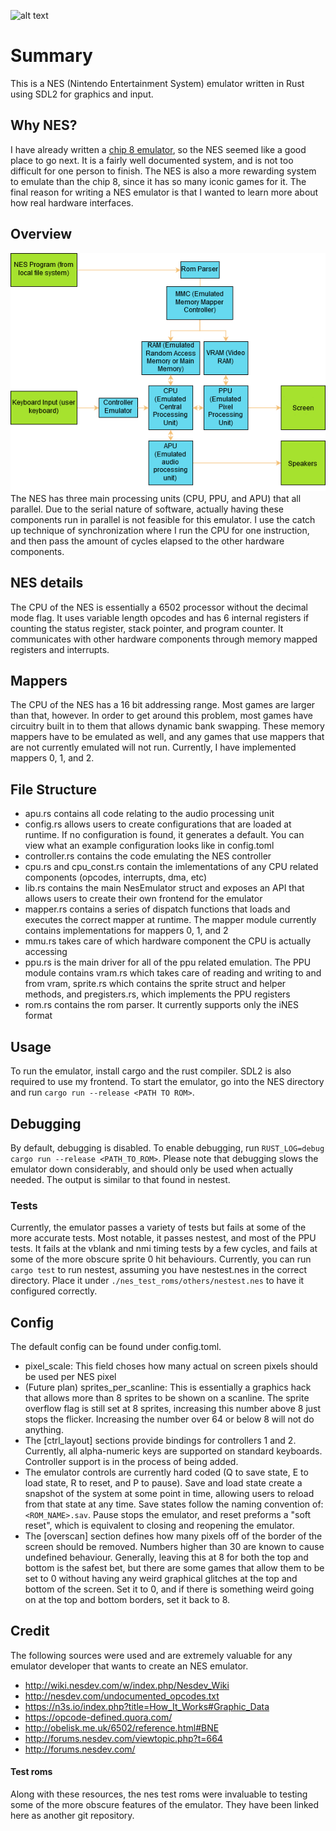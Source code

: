 ![alt text](./images/smb1.png)
# Summary
This is a NES (Nintendo Entertainment System) emulator written in Rust using SDL2 for graphics and input.

## Why NES?
I have already written a [chip 8 emulator](https://github.com/maximveligan/chip_8), so the NES seemed like a good place to go next. It is a fairly well documented system, and is not too difficult for one person to finish. The NES is also a more rewarding system to emulate than the chip 8, since it has so many iconic games for it. The final reason for writing a NES emulator is that I wanted to learn more about how real hardware interfaces.

## Overview
![alt text](./images/nes_diagram.png "NES Diagram")
The NES has three main processing units (CPU, PPU, and APU) that all parallel. Due to the serial nature of software, actually having these components run in parallel is not feasible for this emulator. I use the catch up technique of synchronization where I run the CPU for one instruction, and then pass the amount of cycles elapsed to the other hardware components.

## NES details
The CPU of the NES is essentially a 6502 processor without the decimal mode flag. It uses variable length opcodes and has 6 internal registers if counting the status register, stack pointer, and program counter. It communicates with other hardware components through memory mapped registers and interrupts.

## Mappers
The CPU of the NES has a 16 bit addressing range. Most games are larger than that, however. In order to get around this problem, most games have circuitry built in to them that allows dynamic bank swapping. These memory mappers have to be emulated as well, and any games that use mappers that are not currently emulated will not run. Currently, I have implemented mappers 0, 1, and 2.

## File Structure
- apu.rs contains all code relating to the audio processing unit
- config.rs allows users to create configurations that are loaded at runtime. If no configuration is found, it generates a default. You can view what an example configuration looks like in config.toml
- controller.rs contains the code emulating the NES controller
- cpu.rs and cpu_const.rs contain the imlementations of any CPU related components (opcodes, interrupts, dma, etc)
- lib.rs contains the main NesEmulator struct and exposes an API that allows users to create their own frontend for the emulator
- mapper.rs contains a series of dispatch functions that loads and executes the correct mapper at runtime. The mapper module currently contains implementations for mappers 0, 1, and 2
- mmu.rs takes care of which hardware component the CPU is actually accessing
- ppu.rs is the main driver for all of the ppu related emulation. The PPU module contains vram.rs which takes care of reading and writing to and from vram, sprite.rs which contains the sprite struct and helper methods, and pregisters.rs, which implements the PPU registers
- rom.rs contains the rom parser. It currently supports only the iNES format

## Usage
To run the emulator, install cargo and the rust compiler. SDL2 is also required to use my frontend. To start the emulator, go into the NES directory and run `cargo run --release <PATH TO ROM>`.

## Debugging
By default, debugging is disabled. To enable debugging, run `RUST_LOG=debug cargo run --release <PATH_TO_ROM>`. Please note that debugging slows the emulator down considerably, and should only be used when actually needed. The output is similar to that found in nestest.

### Tests
Currently, the emulator passes a variety of tests but fails at some of the more accurate tests. Most notable, it passes nestest, and most of the PPU tests. It fails at the vblank and nmi timing tests by a few cycles, and fails at some of the more obscure sprite 0 hit behaviours. Currently, you can run `cargo test` to run nestest, assuming you have nestest.nes in the correct directory. Place it under `./nes_test_roms/others/nestest.nes` to have it configured correctly.

## Config
The default config can be found under config.toml.
- pixel_scale: This field choses how many actual on screen pixels should be used per NES pixel
- (Future plan) sprites_per_scanline: This is essentially a graphics hack that allows more than 8 sprites to be shown on a scanline. The sprite overflow flag is still set at 8 sprites, increasing this number above 8 just stops the flicker. Increasing the number over 64 or below 8 will not do anything.
- The [ctrl_layout] sections provide bindings for controllers 1 and 2. Currently, all alpha-numeric keys are supported on standard keyboards. Controller support is in the process of being added.
- The emulator controls are currently hard coded (Q to save state, E to load state, R to reset, and P to pause). Save and load state create a snapshot of the system at some point in time, allowing users to reload from that state at any time. Save states follow the naming convention of: `<ROM_NAME>.sav`. Pause stops the emulator, and reset preforms a "soft reset", which is equivalent to closing and reopening the emulator.
- The [overscan] section defines how many pixels off of the border of the screen should be removed. Numbers higher than 30 are known to cause undefined behaviour. Generally, leaving this at 8 for both the top and bottom is the safest bet, but there are some games that allow them to be set to 0 without having any weird graphical glitches at the top and bottom of the screen. Set it to 0, and if there is something weird going on at the top and bottom borders, set it back to 8.

## Credit
The following sources were used and are extremely valuable for any emulator developer that wants to create an NES emulator.
- http://wiki.nesdev.com/w/index.php/Nesdev_Wiki
- http://nesdev.com/undocumented_opcodes.txt
- https://n3s.io/index.php?title=How_It_Works#Graphic_Data
- https://opcode-defined.quora.com/
- http://obelisk.me.uk/6502/reference.html#BNE
- http://forums.nesdev.com/viewtopic.php?t=664
- http://forums.nesdev.com/
#### Test roms
Along with these resources, the nes test roms were invaluable to testing some of the more obscure features of the emulator. They have been linked here as another git repository.
